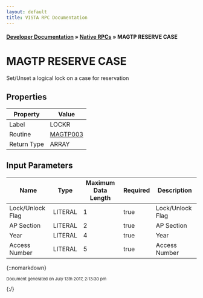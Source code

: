 ```yaml
---
layout: default
title: VISTA RPC Documentation
---
```


#### [Developer Documentation](../index) &#187; [Native RPCs](TableOfContents) &#187; MAGTP RESERVE CASE<br/>
# MAGTP RESERVE CASE

Set/Unset a logical lock on a case for reservation

## Properties

Property | Value
--- | ---
Label | LOCKR
Routine | [MAGTP003](http://code.osehra.org/dox/Routine_MAGTP003_source.html)
Return Type | ARRAY


## Input Parameters

Name | Type | Maximum Data Length | Required | Description
--- | --- | --- | --- | ---
Lock/Unlock Flag | LITERAL | 1 | true | Lock/Unlock Flag
AP Section | LITERAL | 2 | true | AP Section
Year | LITERAL | 4 | true | Year
Access Number | LITERAL | 5 | true | Access Number



{::nomarkdown} <br/><p style="font-size: 11px">Document generated on July 13th 2017, 2:13:30 pm</p>{:/}
